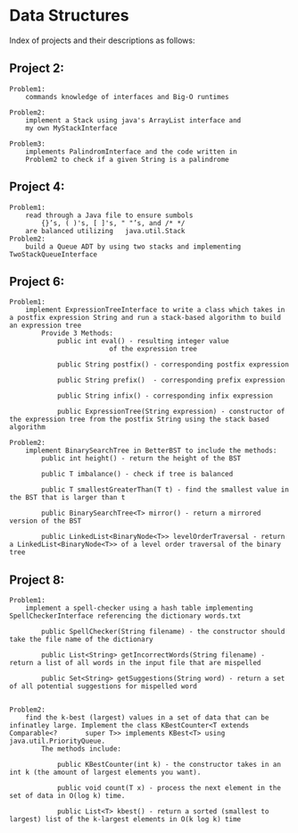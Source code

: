 # Data Structures
Index of projects and their descriptions as follows:


## Project 2:
	Problem1:
		commands knowledge of interfaces and Big-O runtimes 
		
	Problem2:
		implement a Stack using java's ArrayList interface and 
		my own MyStackInterface
		
	Problem3:
		implements PalindromInterface and the code written in
		Problem2 to check if a given String is a palindrome
		

## Project 4:
	Problem1:
		read through a Java file to ensure sumbols 
			{}’s, ( )'s, [ ]'s, " "’s, and /* */ 
		are balanced utilizing   java.util.Stack
	Problem2:
		build a Queue ADT by using two stacks and implementing TwoStackQueueInterface
	
		
## Project 6:
	Problem1:
		implement ExpressionTreeInterface to write a class which takes in a postfix expression String and run a stack-based algorithm to build an expression tree
			Provide 3 Methods:
				public int eval() - resulting integer value 
						     of the expression tree 
						     
				public String postfix() - corresponding postfix expression
				
				public String prefix()	- corresponding prefix expression
				
				public String infix() - corresponding infix expression		   
				
				public ExpressionTree(String expression) - constructor of the expression tree from the postfix String using the stack based algorithm
									     
	Problem2:
		implement BinarySearchTree in BetterBST to include the methods:
			public int height() - return the height of the BST
			
			public T imbalance() - check if tree is balanced
			
			public T smallestGreaterThan(T t) - find the smallest value in the BST that is larger than t
			
			public BinarySearchTree<T> mirror() - return a mirrored version of the BST
			
			public LinkedList<BinaryNode<T>> levelOrderTraversal - return a LinkedList<BinaryNode<T>> of a level order traversal of the binary tree
			
## Project 8:
	Problem1:
		implement a spell-checker using a hash table implementing SpellCheckerInterface referencing the dictionary words.txt
		
			public SpellChecker(String filename) - the constructor should take the file name of the dictionary

			public List<String> getIncorrectWords(String filename) - return a list of all words in the input file that are mispelled

			public Set<String> getSuggestions(String word) - return a set of all potential suggestions for mispelled word

	
	Problem2:
		find the k-best (largest) values in a set of data that can be infinatley large. Implement the class KBestCounter<T extends Comparable<?       super T>> implements KBest<T> using java.util.PriorityQueue.
			The methods include:
			
				public KBestCounter(int k) - the constructor takes in an int k (the amount of largest elements you want). 

				public void count(T x) - process the next element in the set of data in O(log k) time.

				public List<T> kbest() - return a sorted (smallest to largest) list of the k-largest elements in O(k log k) time

